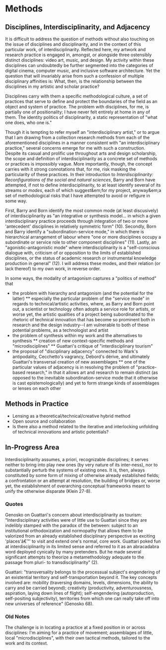 # Methods

## Disciplines, Interdisciplinarity, and Adjacency

It is difficult to address the question of methods without also touching on the issue of disciplines and disciplinarity, and in the context of this particular work, of interdisciplinarity. Reflected here, my artwork and research practice is engaged in, amongst, or alongside three ostensibly distinct disciplines: video art, music, and design. My activity within these disciplines can undoubtedly be further segmented into the categories of digital cinema, computer music, and inclusive software architecture. Yet the question that will invariably arise from such a confession of multiple disciplinary affinities is: What, then, is the relationship between the disciplines in my artistic and scholar practice?

Disciplines carry with them a specific methodological culture, a set of practices that serve to define and protect the boundaries of the field as an object and system of practice. The problem with disciplines, for me, is partially one of positionality; I have never felt entirely at home in any of them. The identity politics of disciplinarity, a static representation of "what one does, who one is."

Though it is tempting to refer myself an "interdisciplinary artist," or to argue that I am drawing from a collection research methods from each of the aforementioned disciplines in a manner consistent with "an interdisciplinary practice," several concerns emerge for me with such a construction. Despite its casual and prolific use throughout arts and design scholarship, the scope and definition of interdisciplinarity as a concrete set of methods or practices is impossibly vague. More importantly, though, the concept carries with it strong connotations that, for me, risk masking the particularity of these practices. In their introduction to _Interdisciplinarity: Reconfigurations of the social and natural sciences_, Barry and Born have attempted, if not to define interdisciplinarity, to at least identify several of its streams or _modes_, each of which suggest&em;for my project, anyway&em;a set of methodological risks that I have attempted to avoid or refigure in some way.

First, Barry and Born identify the most common mode (at least discusively) of interdisciplinarity as "an integrative or synthesis model... in which a given interdisciplinary practice proceeds through integration of two or more 'antecedent' disciplines in relatively symmetric form" (10). Secondly, Born and Barry identify a "subordination-service mode," in which there is hierarchical arrangement of labour where "one or more disciplines occupy a subordinate or service role to other component disciplines" (11). Lastly, an "agonistic-antagonistic mode" where interdisciplinarity is a "self-conscious dialogue with, criticism of or opposition to the limits of established disciplines, or the status of academic research or instrumental knowledge production in general" (12). I will address these modes, and their relation (or lack thereof) to my own work, in reverse order.

In some ways, the modality of antagonism captures a "politics of method" that 

* the problem with hierarchy and antagonism (and the potential for the latter)
** especially the particular problem of the "service mode" in regards to technical/artistic activities, where, as Barry and Born point out, a scientist or technology often adopts a service role for artists, or worse yet, the artistic qualities of a project being subordinated to the rhetoric of technical innovation that has become so prominent both in research and the design industry--I am vulnerable to both of these potential problems, as a technologist and artist
* the problem of synthesis within my work and the alternatives to synthesis
** creation of new context-specific methods and "microdisciplines"
** Guattari's critique of "interdisciplinary tourism"
* the proposal of "disciplinary adjacency" connected to Wark's antipodality, Cecchetto's vagrancy, Debord's dérive, and ultimately Guattari's transversal creation of new assemblages
** one of the particular values of adjacency is in resolving the problem of "practice-based research," in that it allows art and research to remain distinct (as opposed to the inevitable subordination-service mode that it otherwise is cast epistemologically) and yet to form strange kinds of assemblages or lenses on each other


## Methods in Practice

* Lensing as a theoretical/technical/creative hybrid method
* Open source and collaboration
* Is there also a method related to the iterative and interlocking unfolding of technical innovations and artistic potentials?


## In-Progress Area

Interdisciplinarity assumes, a priori, recognizable disciplines; it serves neither to bring into play new ones (by very nature of its inter-ness), nor to substantially perturb the systems of existing ones. It is, then, always constituted by some form of mixing of otherwise already established fields; a confrontation or an attempt at resolution, the building of bridges or, worse yet, the establishment of overarching conceptual frameworks meant to unify the otherwise disparate (Klein 27-8).

### Quotes

Genosko on Guattari's concern about interdisciplinarity as tourism: "Interdisciplinary activities were of little use to Guattari since they are indelibly stamped with the paradox of the between: subject to an institutional orthodoxization and normopathy that allows them to be valorized from an already established disciplinary perspective as exciting 'places'â€™' to visit and extend one's normal, core work. Guattari poked fun at interdisciplinarity in its limited sense and referred to it as an abracadabra word deployed cynically by many pretenders. But he made several significant attempts to theorize a metamethodology adequate to the passage from pluri- to transdisciplinarity" (2).

Guattari: "transversality belongs to the processual subject's engendering of an existential territory and self-transportation beyond it. The key concepts involved are: mobility (traversing domains, levels, dimensions, the ability to carry and be carried beyond); creativity (productivity, adventurousness, aspiration, laying down lines of flight); self-engendering (autoproduction, self-positing subjectivity), territories from which one can really take off into new universes of reference" (Genosko 68).

### Old Notes

The challenge is in locating a practice at a fixed position in or across disciplines: I'm aiming for a practice of movement; assemblages of little, local "microdisciplines", with their own tactical methods, tailored to the work and its context.

